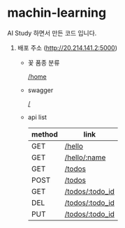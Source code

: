 # machin-learning

AI Study 하면서 만든 코드 입니다.

1. 배포 주소 (http://20.214.141.2:5000)

    - 꽃 품종 분류
    
        [/home](http://20.214.141.2:5000/home)
    
    - swagger
    
        [/](http://20.214.141.2:5000/)
    
    - api list
    
        |method|link|
        |---|---|
        |GET|[/hello](http://20.214.141.2:5000/hello)|
        |GET|[/hello/:name](http://20.214.141.2:5000/hello)|
        |GET|[/todos](http://20.214.141.2:5000/todos)|
        |POST|[/todos](http://20.214.141.2:5000/todos)|
        |GET|[/todos/:todo_id](http://20.214.141.2:5000/todos/:todo_id)|
        |DEL|[/todos/:todo_id](http://20.214.141.2:5000/todos/:todo_id)|
        |PUT|[/todos/:todo_id](http://20.214.141.2:5000/todos/:todo_id)|
